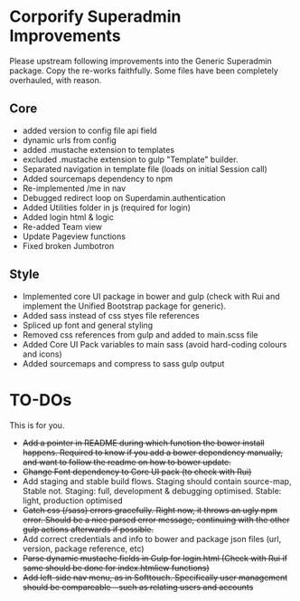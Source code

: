 # Corporify Superadmin Improvements
Please upstream following improvements into the Generic Superadmin package.
Copy the re-works faithfully. Some files have been completely overhauled, with reason.


## Core
-	added version to config file api field
-	dynamic urls from config
-	added .mustache extension to templates
-	excluded .mustache extension to gulp "Template" builder.
-	Separated navigation in template file (loads on initial Session call)
-	Added sourcemaps dependency to npm
-	Re-implemented /me in nav
-	Debugged redirect loop on Superdamin.authentication
-	Added Utilities folder in js (required for login)
-	Added login html & logic
-	Re-added Team view
-	Update Pageview functions
-	Fixed broken Jumbotron


## Style
-	Implemented core UI package in bower and gulp (check with Rui and implement the Unified Bootstrap package for generic).
-	Added sass instead of css styes file references
-	Spliced up font and general styling
-	Removed css references from gulp and added to main.scss file
-	Added Core UI Pack variables to main sass (avoid hard-coding colours and icons)
-	Added sourcemaps and compress to sass gulp output


# TO-DOs
This is for you.

-	~~Add a pointer in README during which function the bower install happens. Required to know if you add a bower dependency manually, and want to follow the readme on how to bower update.~~
-	~~Change Font dependency to Core UI pack (to check with Rui)~~
-	Add staging and stable build flows. Staging should contain source-map, Stable not. 
	Staging: full, development & debugging optimised. Stable: light, production optimised
-	~~Catch css (/sass) errors gracefully. Right now, it throws an ugly npm error. Should be a nice parsed error message, continuing with the other gulp actions afterwards if possible.~~
-	Add correct credentials and info to bower and package json files (url, version, package reference, etc)
-	~~Parse dynamic mustache fields in Gulp for login.html (Check with Rui if same should be done for index.htmliew functions)~~
-	~~Add left-side nav menu, as in Softtouch. Specifically user management should be compareable - such as relating users and accounts~~
